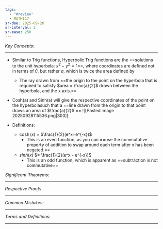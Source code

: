 ```yaml
---
tags:
  - "#review"
  - MATH117
sr-due: 2025-09-20
sr-interval: 3
sr-ease: 250
---
```

*Key Concepts:*
___

- Similar to Trig functions, Hyperbolic Trig functions are the ==solutions to the unit hyperbola: $x^2-y^2 = 1$==, where coordinates are defined not in terms of $\theta$, but rather $a$, which is twice the area defined by 
	- The ray drawn from ==the origin to the point on the hyperbola that is required to satisfy $area = \frac{a}{2}$ drawn between the hyperbola, and the x axis.==

- Cosh(a) and Sinh(a) will give the respective coordinates of the point on the hyperbolasuch that a ==line drawn from the origin to that point draws an area of $\frac{a}{2}$.==
	![[Pasted image 20250928115536.png|300]]

- Definitions:
	- $\cosh(x)$ = $\frac{1}{2}(e^x+e^{-x})$
		- This is an even function, as you can ==use the commutative property of addition to swap around each term after x has been negated.==
	- $sinh(x)$ $= \frac{1}{2}(e^x - e^{-x})$
		- This is an odd function, which is apparent as ==subtraction is not commutative== <!--SR:!2025-10-22,3,250!2000-01-01,1,250-->

*Significant Theorems:*
___

*Respective Proofs*
___

*Common Mistakes:*
___

*Terms and Definitions:*
___

